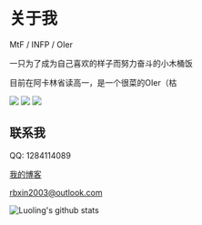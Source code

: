 # 关于我

MtF / INFP / OIer

一只为了成为自己喜欢的样子而努力奋斗的小木桶饭

目前在阿卡林省读高一，是一个很菜的OIer（枯

![](http://luogu.app.luoling8192.top:98/gen?uid=312639&query=rating)
![](http://luogu.app.luoling8192.top:98/gen?uid=312639&query=passedProblemCount)
![](http://luogu.app.luoling8192.top:98/gen?uid=312639&query=ac)

## 联系我

QQ: 1284114089

[我的博客](https://blog.luoling8192.top)

[rbxin2003@outlook.com](mailto:rbxin2003@outlook.com)

![Luoling's github stats](https://github-readme-stats.vercel.app/api?username=rain15z3&show_icons=true)
